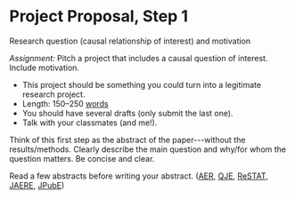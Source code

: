 # Project Proposal, Step 1

Research question (causal relationship of interest) and motivation

*Assignment:* Pitch a project that includes a causal question of interest. Include motivation.

- This project should be something you could turn into a legitimate research project.
- Length: 150–250 [words](https://grammarly.com)
- You should have several drafts (only submit the last one).
- Talk with your classmates (and me!).

Think of this first step as the abstract of the paper---without the results/methods. Clearly describe the main question and why/for whom the question matters. Be concise and clear.

Read a few abstracts before writing your abstract. ([AER](https://www.aeaweb.org/issues/676), [QJE](https://academic.oup.com/qje/issue), [ReSTAT](https://direct.mit.edu/rest), [JAERE](https://www.journals.uchicago.edu/toc/jaere/current), [JPubE](https://www.journals.elsevier.com/journal-of-public-economics))


